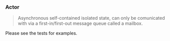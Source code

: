 ### Actor

> Asynchronous self-contained isolated state, can only be comunicated with via a first-in/first-out message queue called a mailbox.

Please see the tests for examples.
